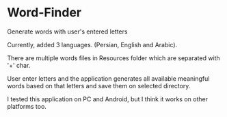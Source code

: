 # Word-Finder
Generate words with user's entered letters

Currently, added 3 languages. (Persian, English and Arabic).

There are multiple words files in Resources folder which are separated with '+' char.

User enter letters and the application generates all available meaningful words based on that letters and save them on selected directory.

I tested this application on PC and Android, but I think it works on other platforms too.
